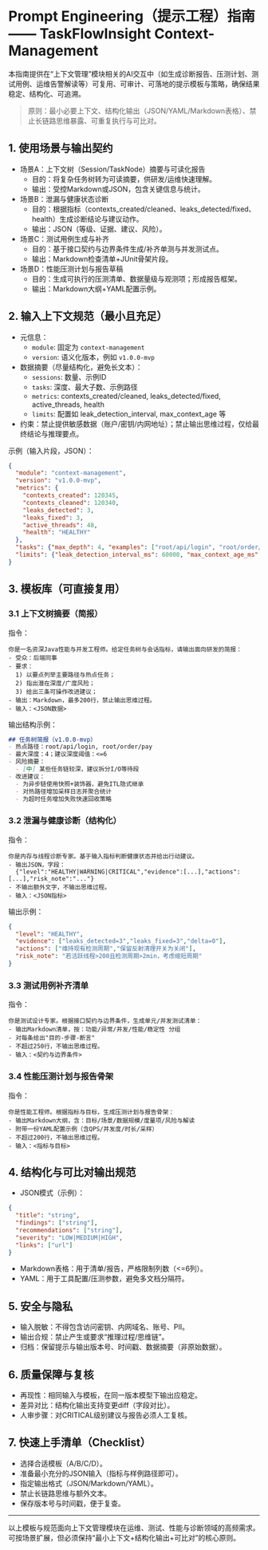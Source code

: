 # Prompt Engineering（提示工程）指南 —— TaskFlowInsight Context-Management

本指南提供在“上下文管理”模块相关的AI交互中（如生成诊断报告、压测计划、测试用例、运维告警解读等）可复用、可审计、可落地的提示模板与策略，确保结果稳定、结构化、可追溯。

> 原则：最小必要上下文、结构化输出（JSON/YAML/Markdown表格）、禁止长链路思维暴露、可重复执行与可比对。

## 1. 使用场景与输出契约
- 场景A：上下文树（Session/TaskNode）摘要与可读化报告
  - 目的：将复杂任务树转为可读摘要，供研发/运维快速理解。
  - 输出：受控Markdown或JSON，包含关键信息与统计。
- 场景B：泄漏与健康状态诊断
  - 目的：根据指标（contexts_created/cleaned、leaks_detected/fixed、health）生成诊断结论与建议动作。
  - 输出：JSON（等级、证据、建议、风险）。
- 场景C：测试用例生成与补齐
  - 目的：基于接口契约与边界条件生成/补齐单测与并发测试点。
  - 输出：Markdown检查清单+JUnit骨架片段。
- 场景D：性能压测计划与报告草稿
  - 目的：生成可执行的压测清单、数据量级与观测项；形成报告框架。
  - 输出：Markdown大纲+YAML配置示例。

## 2. 输入上下文规范（最小且充足）
- 元信息：
  - `module`: 固定为 `context-management`
  - `version`: 语义化版本，例如 `v1.0.0-mvp`
- 数据摘要（尽量结构化，避免长文本）：
  - `sessions`: 数量、示例ID
  - `tasks`: 深度、最大子数、示例路径
  - `metrics`: contexts_created/cleaned, leaks_detected/fixed, active_threads, health
  - `limits`: 配置如 leak_detection_interval, max_context_age 等
- 约束：禁止提供敏感数据（账户/密钥/内网地址）；禁止输出思维过程，仅给最终结论与推理要点。

示例（输入片段，JSON）：
```json
{
  "module": "context-management",
  "version": "v1.0.0-mvp",
  "metrics": {
    "contexts_created": 120345,
    "contexts_cleaned": 120340,
    "leaks_detected": 3,
    "leaks_fixed": 3,
    "active_threads": 48,
    "health": "HEALTHY"
  },
  "tasks": {"max_depth": 4, "examples": ["root/api/login", "root/order/pay"]},
  "limits": {"leak_detection_interval_ms": 60000, "max_context_age_ms": 3600000}
}
```

## 3. 模板库（可直接复用）
### 3.1 上下文树摘要（简报）
指令：
```
你是一名资深Java性能与并发工程师。给定任务树与会话指标，请输出面向研发的简报：
- 受众：后端同事
- 要求：
  1) 以要点列举主要路径与热点任务；
  2) 指出潜在深度/广度风险；
  3) 给出三条可操作改进建议；
- 输出：Markdown，最多200行，禁止输出思维过程。
- 输入：<JSON数据>
```
输出结构示例：
```markdown
## 任务树简报（v1.0.0-mvp）
- 热点路径：root/api/login, root/order/pay
- 最大深度：4；建议深度阈值：<=6
- 风险摘要：
  - [中] 某些任务链较深，建议拆分I/O等待段
- 改进建议：
  - 为异步链使用快照+装饰器，避免ITL隐式继承
  - 对热路径增加采样日志并聚合统计
  - 为超时任务增加失败快速回收策略
```

### 3.2 泄漏与健康诊断（结构化）
指令：
```
你是内存与线程诊断专家。基于输入指标判断健康状态并给出行动建议。
- 输出JSON，字段：
  {"level":"HEALTHY|WARNING|CRITICAL","evidence":[...],"actions":[...],"risk_note":"..."}
- 不输出额外文字，不输出思维过程。
- 输入：<JSON指标>
```
输出示例：
```json
{
  "level": "HEALTHY",
  "evidence": ["leaks_detected=3","leaks_fixed=3","delta=0"],
  "actions": ["维持现有检测周期","保留反射清理开关为关闭"],
  "risk_note": "若活跃线程>200且检测周期>2min，考虑缩短周期"
}
```

### 3.3 测试用例补齐清单
指令：
```
你是测试设计专家。根据接口契约与边界条件，生成单元/并发测试清单：
- 输出Markdown清单，按：功能/异常/并发/性能/稳定性 分组
- 对每条给出"目的-步骤-断言"
- 不超过250行，不输出思维过程。
- 输入：<契约与边界条件>
```

### 3.4 性能压测计划与报告骨架
指令：
```
你是性能工程师。根据指标与目标，生成压测计划与报告骨架：
- 输出Markdown大纲，含：目标/场景/数据规模/度量项/风险与解读
- 附带一份YAML配置示例（含QPS/并发度/时长/采样）
- 不超过200行，不输出思维过程。
- 输入：<指标与目标>
```

## 4. 结构化与可比对输出规范
- JSON模式（示例）：
```json
{
  "title": "string",
  "findings": ["string"],
  "recommendations": ["string"],
  "severity": "LOW|MEDIUM|HIGH",
  "links": ["url"]
}
```
- Markdown表格：用于清单/报告，严格限制列数（<=6列）。
- YAML：用于工具配置/压测参数，避免多文档分隔符。

## 5. 安全与隐私
- 输入脱敏：不得包含访问密钥、内网域名、账号、PII。
- 输出合规：禁止产生或要求“推理过程/思维链”。
- 归档：保留提示与输出版本号、时间戳、数据摘要（非原始数据）。

## 6. 质量保障与复核
- 再现性：相同输入与模板，在同一版本模型下输出应稳定。
- 差异对比：结构化输出支持变更diff（字段对比）。
- 人审步骤：对CRITICAL级别建议与报告必须人工复核。

## 7. 快速上手清单（Checklist）
- 选择合适模板（A/B/C/D）。
- 准备最小充分的JSON输入（指标与样例路径即可）。
- 指定输出格式（JSON/Markdown/YAML）。
- 禁止长链路思维与额外文本。
- 保存版本号与时间戳，便于复查。

---
以上模板与规范面向上下文管理模块在运维、测试、性能与诊断领域的高频需求。可按场景扩展，但必须保持“最小上下文+结构化输出+可比对”的核心原则。

